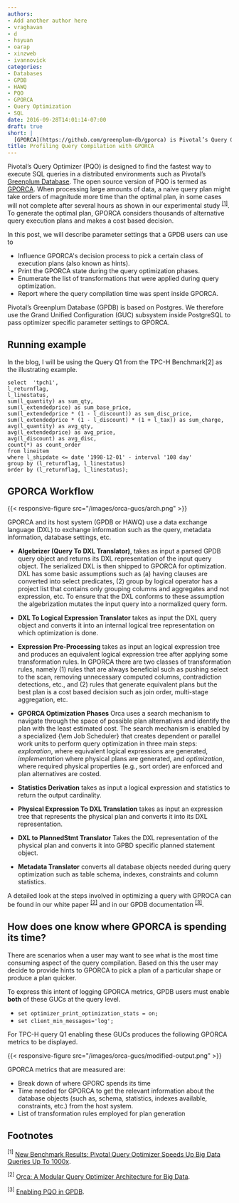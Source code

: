 ```yaml
---
authors:
- Add another author here
- vraghavan 
- d
- hsyuan
- oarap
- xinzweb
- ivannovick
categories:
- Databases
- GPDB
- HAWQ
- PQO
- GPORCA
- Query Optimization
- SQL
date: 2016-09-28T14:01:14-07:00
draft: true
short: |
  [GPORCA](https://github.com/greenplum-db/gporca) is Pivotal’s Query Optimizer for [Greenplum Database](https://github.com/greenplum-db/gpdb) and [Apache HAWQ](https://github.com/apache/incubator-hawq) (incubating). In this post, we describe how users can profile query compilation with GPORCA. This will aid user in understanding where the time and memory is being spent by and how to influence its decision making.
title: Profiling Query Compilation with GPORCA
---
```


Pivotal’s Query Optimizer (PQO) is designed to find the fastest way to execute SQL queries in a distributed environments such as Pivotal’s [Greenplum Database](https://github.com/greenplum-db/gpdb). The open source version of PQO is termed as [GPORCA](https://github.com/greenplum-db/gporca). When processing large amounts of data, a 
naive query plan might take orders of magnitude more time than the optimal plan, in some cases will not complete after several hours as shown in our experimental study <sup><a href="1" class="alert-link">[1]</a></sup>. To generate the optimal plan, GPORCA considers thousands of alternative query execution plans and makes a cost based decision. 

In this post, we will describe parameter settings that a GPDB users can use to 

* Influence GPORCA's decision process to pick a certain class of execution plans (also known as hints).
* Print the GPORCA state during the query optimization phases.
* Enumerate the list of transformations that were applied during query optimization.
* Report where the query compilation time was spent inside GPORCA.

Pivotal’s Greenplum Database (GPDB) is based on Postgres. We therefore use the Grand Unified Configuration (GUC) subsystem inside PostgreSQL to pass optimizer specific parameter settings to GPORCA.

## Running example

In the blog, I will be using the Query Q1 from the TPC-H Benchmark[2] as the illustrating example.

```
select  'tpch1',
l_returnflag,
l_linestatus,
sum(l_quantity) as sum_qty,
sum(l_extendedprice) as sum_base_price,
sum(l_extendedprice * (1 - l_discount)) as sum_disc_price,
sum(l_extendedprice * (1 - l_discount) * (1 + l_tax)) as sum_charge,
avg(l_quantity) as avg_qty,
avg(l_extendedprice) as avg_price,
avg(l_discount) as avg_disc,
count(*) as count_order
from lineitem
where l_shipdate <= date '1998-12-01' - interval '108 day'
group by (l_returnflag, l_linestatus)
order by (l_returnflag, l_linestatus);

```

## GPORCA Workflow

{{< responsive-figure src="/images/orca-gucs/arch.png" >}}

GPORCA and its host system (GPDB or HAWQ) use a data exchange language (DXL) to exchange information such as the query, metadata information, database settings, etc.

* **Algebrizer (Query To DXL Translator)**, takes as input a parsed GPDB query object and returns its DXL representation of the input query object. The serialized DXL is then shipped to GPORCA for optimization. DXL has some basic assumptions such as (a) having clauses are converted into select predicates, (2) group by logical operator has a project list that contains only grouping columns and aggregates and not expression, etc. To ensure that the DXL conforms to these assumption the algebrization mutates the input query into a normalized query form. 

* **DXL To Logical Expression Translator** takes as input the DXL query object and converts it into an internal logical tree representation on which optimization is done.

* **Expression Pre-Processing** takes as input an logical expression tree and produces an equivalent logical expression tree after applying some transformation rules. In GPORCA there are two classes of transformation rules, namely (1) rules that are always beneficial such as pushing select to the scan, removing unnecessary computed columns, contradiction detections, etc., and (2) rules that generate equivalent plans but the best plan is a cost based decision such as join order, multi-stage aggregation, etc.

* **GPORCA Optimization Phases**  Orca uses a search mechanism to navigate through the space of possible plan alternatives and identify the plan with the least estimated cost. The search mechanism is enabled by a specialized  {\em Job Scheduler} that creates dependent or parallel work units to perform query optimization in three main steps: *exploration*, where equivalent logical expressions are generated, *implementation* where physical plans are generated, and *optimization*, where required physical properties (e.g., sort order) are enforced  and plan alternatives are costed. 
* **Statistics Derivation** takes as input a logical expression and statistics to return the output cardinality.

* **Physical Expression To DXL Translation** takes as input an expression tree that represents the physical plan and converts it into its DXL representation.

* **DXL to PlannedStmt Translator** Takes the DXL representation of the physical plan and converts it into GPBD specific planned statement object.

* **Metadata Translator** converts all database objects needed during query optimization such as table schema, indexes, constraints and column statistics.

A detailed look at the steps involved in optimizing a query with GPROCA can be found in our white paper <sup><a href="2" class="alert-link">[2]</a></sup> and in our GPDB documentation <sup><a href="3" class="alert-link">[3]</a></sup>.

## How does one know where GPORCA is spending its time?

There are scenarios when a user may want to see what is the most time consuming aspect of the query compilation. Based on this the user may decide to provide hints to GPORCA to pick a plan of a particular shape or produce a plan quicker.

To express this intent of logging GPORCA metrics, GPDB users must enable **both** of these GUCs at the query level.

* `set optimizer_print_optimization_stats = on;`
* `set client_min_messages='log';`


For TPC-H query Q1 enabling these GUCs produces the following GPORCA metrics to be displayed.

{{< responsive-figure src="/images/orca-gucs/modified-output.png" >}}

GPORCA metrics that are measured are:

* Break down of where GPORC spends its time
* Time needed for GPORCA to get the relevant information about the database objects (such as, schema, statistics, indexes available, constraints, etc.) from the host system.
* List of transformation rules employed for plan generation


## Footnotes
<a name="1"><sup>[1]</sup></a> [New Benchmark Results: Pivotal Query Optimizer Speeds Up Big Data Queries Up To 1000x](https://blog.pivotal.io/big-data-pivotal/products/new-benchmark-results-pivotal-query-optimizer-speeds-up-big-data-queries-up-to-1000x).

<a name="2"><sup>[2]</sup></a> [Orca: A Modular Query Optimizer Architecture for Big Data](https://pivotal.io/big-data/white-paper/orca-a-modular-query-optimizer-architecture-for-big-data).

<a name="3"><sup>[3]</sup></a> [Enabling PQO in GPDB](http://gpdb.docs.pivotal.io/4390/admin_guide/query/topics/query-piv-opt-enable.html).

